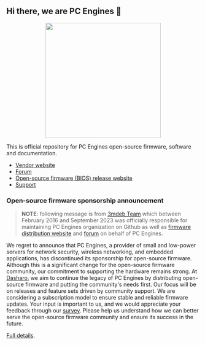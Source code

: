 ## Hi there, we are PC Engines 👋

<p align="center">
<img src="https://raw.githubusercontent.com/pcengines/.github/main/images/pcnegines2.png" width="300" align=center/>
</p>

This is official repository for PC Engines open-source firmware, software and
documentation.

* [Vendor website](https://www.pcengines.ch/) 
* [Forum](https://forum.pcengines.dev/)
* [Open-source firmware (BIOS) release website](https://pcengines.github.io)
* [Support](https://www.pcengines.ch/support.htm)

### Open-source firmware sponsorship announcement

> **NOTE**: following message is from [3mdeb Team](https://github.com/3mdeb) which
> between February 2016 and September 2023 was officially responsible for
> maintaining PC Engines organization on Github as well as [firmware distribution website](https://pcengines.github.io) 
> and [forum](https://forum.pcengines.dev) on behalf of PC Engines. 

We regret to announce that PC Engines, a provider of small and low-power
servers for network security, wireless networking, and embedded applications,
has discontinued its sponsorship for open-source firmware. Although this is a
significant change for the open-source firmware community, our commitment to
supporting the hardware remains strong. At [Dasharo](https://dasharo.com), we
aim to continue the legacy of PC Engines by distributing open-source firmware
and putting the community's needs first. Our focus will be on releases and
feature sets driven by community support. We are considering a subscription
model to ensure stable and reliable firmware updates. Your input is important
to us, and we would appreciate your feedback through our
[survey](https://forms.gle/MHrT2f1du1Afvwvj9). Please help us understand how we
can better serve the open-source firmware community and ensure its success in
the future.

[Full details](https://docs.dasharo.com/variants/pc_engines/post-eol-fw-announcement).

